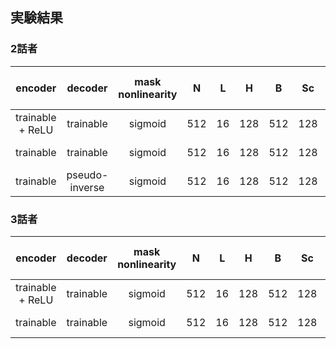 ## 実験結果
### 2話者
| encoder | decoder | mask nonlinearity | N | L | H | B | Sc | P | X | R | causal | optimizer | lr | SI-SDRi [dB] | SDRi [dB] | PESQ |
| :---: | :---: | :---: | :---: | :---: | :---: | :---: | :---: | :---: | :---: | :---: | :---: | :---: | :---: | :---: | :---: | :---: |
| trainable + ReLU | trainable | sigmoid | 512 | 16 | 128 | 512 | 128 | 3 | 8 | 3 | False | adam | 1e-3 | 15.5 | 15.8 | 3.27 |
| trainable | trainable | sigmoid | 512 | 16 | 128 | 512 | 128 | 3 | 8 | 3 | False | adam | 1e-3 | 15.1 | 15.4 | 3.20 |
| trainable | pseudo-inverse | sigmoid | 512 | 16 | 128 | 512 | 128 | 3 | 8 | 3 | False | adam | 1e-3 | 14.9 | 15.1 | 3.16 |

### 3話者
| encoder | decoder | mask nonlinearity | N | L | H | B | Sc | P | X | R | causal | optimizer | lr | SI-SDRi [dB] | SDRi [dB] | PESQ |
| :---: | :---: | :---: | :---: | :---: | :---: | :---: | :---: | :---: | :---: | :---: | :---: | :---: | :---: | :---: | :---: | :---: |
| trainable + ReLU | trainable | sigmoid | 512 | 16 | 128 | 512 | 128 | 3 | 8 | 3 | False | adam | 1e-3 | 11.3 | 11.7 | 1.88 |
| trainable | trainable | sigmoid | 512 | 16 | 128 | 512 | 128 | 3 | 8 | 3 | False | adam | 1e-3 | 11.2 | 11.6 | 1.86 |